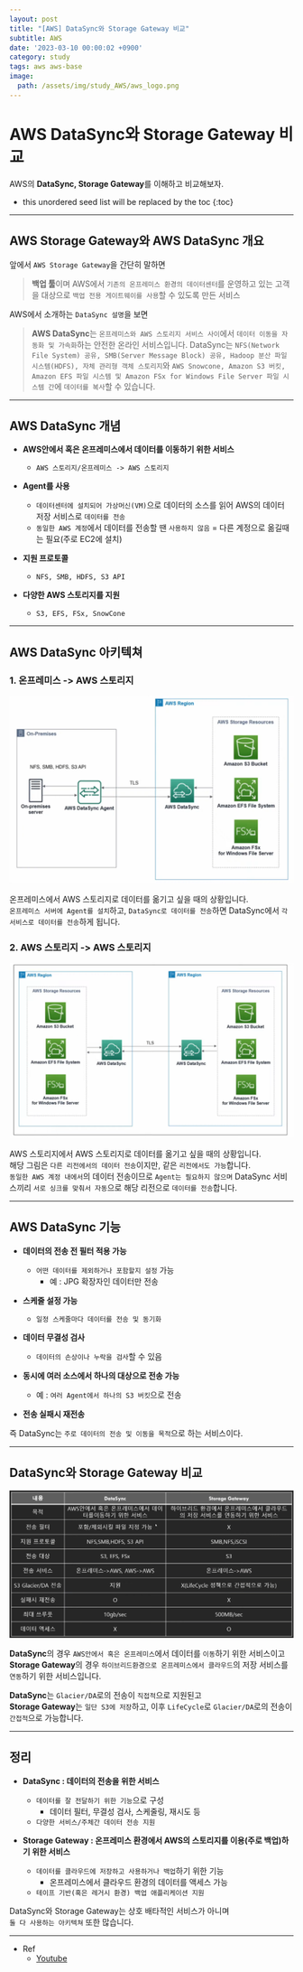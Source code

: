 ```yaml
---
layout: post
title: "[AWS] DataSync와 Storage Gateway 비교"
subtitle: AWS
date: '2023-03-10 00:00:02 +0900'
category: study
tags: aws aws-base
image:
  path: /assets/img/study_AWS/aws_logo.png
---
```


# AWS DataSync와 Storage Gateway 비교
AWS의 **DataSync, Storage Gateway**를 이해하고 비교해보자.

<!--more-->

* this unordered seed list will be replaced by the toc
{:toc}

<hr/>

## AWS Storage Gateway와 AWS DataSync 개요

앞에서 `AWS Storage Gateway`을 간단히 말하면
> **백업 툴**이며 AWS에서 `기존의 온프레미스 환경의 데이터센터`를 운영하고 있는 고객을 대상으로 `백업 전용 게이트웨이를 사용`할 수 있도록 만든 서비스

AWS에서 소개하는 `DataSync 설명`을 보면
> **AWS DataSync**는 `온프레미스와 AWS 스토리지 서비스 사이`에서 `데이터 이동을 자동화 및 가속화`하는 안전한 온라인 서비스입니다. DataSync는 `NFS(Network File System) 공유, SMB(Server Message Block) 공유, Hadoop 분산 파일 시스템(HDFS), 자체 관리형 객체 스토리지`와 `AWS Snowcone, Amazon S3 버킷, Amazon EFS 파일 시스템 및 Amazon FSx for Windows File Server 파일 시스템 간`에 `데이터를 복사`할 수 있습니다.

<hr/>

## AWS DataSync 개념

* **AWS안에서 혹은 온프레미스에서 데이터를 이동하기 위한 서비스**
    + `AWS 스토리지/온프레미스 -> AWS 스토리지`

* **Agent를 사용**
    + `데이터센터에 설치되어 가상머신(VM)`으로 데이터의 소스를 읽어 AWS의 데이터 저장 서비스로 `데이터를 전송`
    + `동일한 AWS 계정`에서 데이터를 전송할 땐 `사용하지 않음` = 다른 계정으로 옮길때는 필요(주로 EC2에 설치)

* **지원 프로토콜**
    + `NFS, SMB, HDFS, S3 API`

* **다양한 AWS 스토리지를 지원**
    + `S3, EFS, FSx, SnowCone`

<hr/>

## AWS DataSync 아키텍쳐

### 1. 온프레미스 -> AWS 스토리지

![archi](/assets/img/study_AWS/[AWS]_DataSync_Storage_Gateway_비교/archi.png)

온프레미스에서 AWS 스토리지로 데이터를 옮기고 싶을 때의 상황입니다.<br>
`온프레미스 서버에 Agent를 설치`하고, `DataSync로 데이터를 전송`하면 DataSync에서 `각 서비스로 데이터를 전송`하게 됩니다.

### 2. AWS 스토리지 -> AWS 스토리지

![archi2](/assets/img/study_AWS/[AWS]_DataSync_Storage_Gateway_비교/archi2.png)

AWS 스토리지에서 AWS 스토리지로 데이터를 옮기고 싶을 때의 상황입니다. <br>
해당 그림은 `다른 리전에서의 데이터 전송`이지만, 같은 `리전에서도 가능`합니다.<br>
`동일한 AWS 계정 내에서`의 데이터 전송이므로 `Agent는 필요하지 않으며` DataSync 서비스끼리 `서로 싱크를 맞춰서 자동`으로 해당 리전으로 `데이터를 전송`합니다.

<hr/>

## AWS DataSync 기능

* **데이터의 전송 전 필터 적용 가능**
    + `어떤 데이터를 제외하거나 포함할지 설정` 가능
        - 예 : JPG 확장자인 데이터만 전송

* **스케줄 설정 가능**
    + `일정 스케줄마다 데이터를 전송 및 동기화`

* **데이터 무결성 검사**
    + `데이터의 손상이나 누락을 검사`할 수 있음

* **동시에 여러 소스에서 하나의 대상으로 전송 가능**
    + 예 : `여러 Agent에서 하나의 S3 버킷`으로 전송

* **전송 실패시 재전송**

즉 DataSync는 `주로 데이터의 전송 및 이동을 목적`으로 하는 서비스이다.

<hr/>

## DataSync와 Storage Gateway 비교

![compare](/assets/img/study_AWS/[AWS]_DataSync_Storage_Gateway_비교/compare.png)

**DataSync**의 경우 `AWS안에서 혹은 온프레미스`에서 데이터를 `이동`하기 위한 서비스이고 <br>
**Storage Gateway**의 경우 `하이브리드환경으로 온프레미스에서 클라우드`의 저장 서비스를 `연동`하기 위한 서비스입니다.

**DataSync**는 `Glacier/DA`로의 전송이 `직접적`으로 지원된고 <br>
**Storage Gateway**는 `일단 S3에 저장`하고, 이후 `LifeCycle`로 `Glacier/DA`로의 전송이 `간접적`으로 가능합니다.

<hr/>

## 정리

* **DataSync : 데이터의 전송을 위한 서비스**
    + `데이터를 잘 전달하기 위한 기능`으로 구성
        - 데이터 필터, 무결성 검사, 스케줄링, 재시도 등
    + `다양한 서비스/주체간 데이터 전송 지원`

* **Storage Gateway : 온프레미스 환경에서 AWS의 스토리지를 이용(주로 백업)하기 위한 서비스**
    + `데이터를 클라우드에 저장하고 사용하거나 백업`하기 위한 기능
        - 온프레미스에서 클라우드 환경의 데이터를 액세스 가능
    + `테이프 기반(혹은 레거시 환경) 백업 애플리케이션 지원`

DataSync와 Storage Gateway는 상호 배타적인 서비스가 아니며 <br>
`둘 다 사용하는 아키텍쳐` 또한 많습니다.

<hr/>

* Ref
  - [Youtube](https://youtu.be/gjlRurFnYeg)

